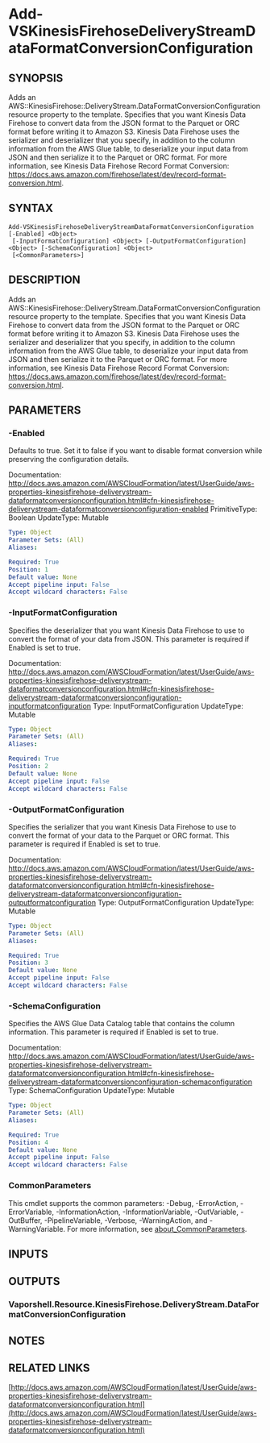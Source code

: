 # Add-VSKinesisFirehoseDeliveryStreamDataFormatConversionConfiguration

## SYNOPSIS
Adds an AWS::KinesisFirehose::DeliveryStream.DataFormatConversionConfiguration resource property to the template.
Specifies that you want Kinesis Data Firehose to convert data from the JSON format to the Parquet or ORC format before writing it to Amazon S3.
Kinesis Data Firehose uses the serializer and deserializer that you specify, in addition to the column information from the AWS Glue table, to deserialize your input data from JSON and then serialize it to the Parquet or ORC format.
For more information, see Kinesis Data Firehose Record Format Conversion: https://docs.aws.amazon.com/firehose/latest/dev/record-format-conversion.html.

## SYNTAX

```
Add-VSKinesisFirehoseDeliveryStreamDataFormatConversionConfiguration [-Enabled] <Object>
 [-InputFormatConfiguration] <Object> [-OutputFormatConfiguration] <Object> [-SchemaConfiguration] <Object>
 [<CommonParameters>]
```

## DESCRIPTION
Adds an AWS::KinesisFirehose::DeliveryStream.DataFormatConversionConfiguration resource property to the template.
Specifies that you want Kinesis Data Firehose to convert data from the JSON format to the Parquet or ORC format before writing it to Amazon S3.
Kinesis Data Firehose uses the serializer and deserializer that you specify, in addition to the column information from the AWS Glue table, to deserialize your input data from JSON and then serialize it to the Parquet or ORC format.
For more information, see Kinesis Data Firehose Record Format Conversion: https://docs.aws.amazon.com/firehose/latest/dev/record-format-conversion.html.

## PARAMETERS

### -Enabled
Defaults to true.
Set it to false if you want to disable format conversion while preserving the configuration details.

Documentation: http://docs.aws.amazon.com/AWSCloudFormation/latest/UserGuide/aws-properties-kinesisfirehose-deliverystream-dataformatconversionconfiguration.html#cfn-kinesisfirehose-deliverystream-dataformatconversionconfiguration-enabled
PrimitiveType: Boolean
UpdateType: Mutable

```yaml
Type: Object
Parameter Sets: (All)
Aliases:

Required: True
Position: 1
Default value: None
Accept pipeline input: False
Accept wildcard characters: False
```

### -InputFormatConfiguration
Specifies the deserializer that you want Kinesis Data Firehose to use to convert the format of your data from JSON.
This parameter is required if Enabled is set to true.

Documentation: http://docs.aws.amazon.com/AWSCloudFormation/latest/UserGuide/aws-properties-kinesisfirehose-deliverystream-dataformatconversionconfiguration.html#cfn-kinesisfirehose-deliverystream-dataformatconversionconfiguration-inputformatconfiguration
Type: InputFormatConfiguration
UpdateType: Mutable

```yaml
Type: Object
Parameter Sets: (All)
Aliases:

Required: True
Position: 2
Default value: None
Accept pipeline input: False
Accept wildcard characters: False
```

### -OutputFormatConfiguration
Specifies the serializer that you want Kinesis Data Firehose to use to convert the format of your data to the Parquet or ORC format.
This parameter is required if Enabled is set to true.

Documentation: http://docs.aws.amazon.com/AWSCloudFormation/latest/UserGuide/aws-properties-kinesisfirehose-deliverystream-dataformatconversionconfiguration.html#cfn-kinesisfirehose-deliverystream-dataformatconversionconfiguration-outputformatconfiguration
Type: OutputFormatConfiguration
UpdateType: Mutable

```yaml
Type: Object
Parameter Sets: (All)
Aliases:

Required: True
Position: 3
Default value: None
Accept pipeline input: False
Accept wildcard characters: False
```

### -SchemaConfiguration
Specifies the AWS Glue Data Catalog table that contains the column information.
This parameter is required if Enabled is set to true.

Documentation: http://docs.aws.amazon.com/AWSCloudFormation/latest/UserGuide/aws-properties-kinesisfirehose-deliverystream-dataformatconversionconfiguration.html#cfn-kinesisfirehose-deliverystream-dataformatconversionconfiguration-schemaconfiguration
Type: SchemaConfiguration
UpdateType: Mutable

```yaml
Type: Object
Parameter Sets: (All)
Aliases:

Required: True
Position: 4
Default value: None
Accept pipeline input: False
Accept wildcard characters: False
```

### CommonParameters
This cmdlet supports the common parameters: -Debug, -ErrorAction, -ErrorVariable, -InformationAction, -InformationVariable, -OutVariable, -OutBuffer, -PipelineVariable, -Verbose, -WarningAction, and -WarningVariable. For more information, see [about_CommonParameters](http://go.microsoft.com/fwlink/?LinkID=113216).

## INPUTS

## OUTPUTS

### Vaporshell.Resource.KinesisFirehose.DeliveryStream.DataFormatConversionConfiguration
## NOTES

## RELATED LINKS

[http://docs.aws.amazon.com/AWSCloudFormation/latest/UserGuide/aws-properties-kinesisfirehose-deliverystream-dataformatconversionconfiguration.html](http://docs.aws.amazon.com/AWSCloudFormation/latest/UserGuide/aws-properties-kinesisfirehose-deliverystream-dataformatconversionconfiguration.html)

